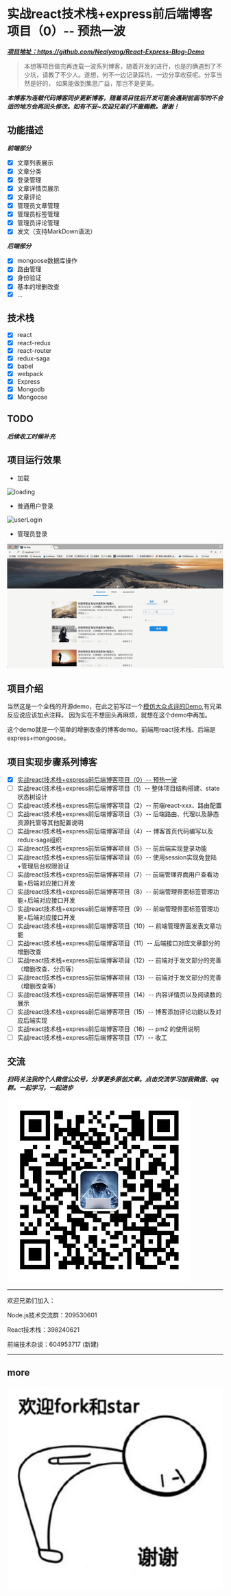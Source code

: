 # 实战react技术栈+express前后端博客项目（0）-- 预热一波

***[项目地址：](https://github.com/Nealyang/React-Express-Blog-Demo)https://github.com/Nealyang/React-Express-Blog-Demo***


> 本想等项目做完再连载一波系列博客，随着开发的进行，也是的确遇到了不少坑，请教了不少人。遂想，何不一边记录踩坑，一边分享收获呢。分享当然是好的，
如果能做到集思广益，那岂不是更美。

***本博客为连载代码博客同步更新博客，随着项目往后开发可能会遇到前面写的不合适的地方会再回头修改。如有不妥~欢迎兄弟们不啬赐教。谢谢！***


## 功能描述

***前端部分***

- [x] 文章列表展示
- [x] 文章分类
- [x] 登录管理
- [x] 文章详情页展示
- [x] 文章评论
- [x] 管理员文章管理
- [x] 管理员标签管理
- [x] 管理员评论管理
- [x] 发文（支持MarkDown语法）

***后端部分***
- [x] mongoose数据库操作
- [x] 路由管理
- [x] 身份验证
- [x] 基本的增删改查
- [x] ...

## 技术栈
- [x] react
- [x] react-redux
- [x] react-router
- [x] redux-saga
- [x] babel
- [x] webpack
- [x] Express
- [x] Mongodb
- [x] Mongoose

## TODO

***后续收工时候补充***


## 项目运行效果
- 加载

![loading](../loading.gif)

- 普通用户登录

![userLogin](../user_login.gif)

- 管理员登录

![adminLogin](../admin_login.gif)

## 项目介绍
当然这是一个全栈的开源demo，在此之前写过一个[模仿大众点评的Demo](https://github.com/Nealyang/React-Fullstack-Dianping-Demo),有兄弟反应说应该加点注释。
因为实在不想回头再麻烦，就想在这个demo中再加。

这个demo就是一个简单的增删改查的博客demo。前端用react技术栈、后端是express+mongoose。


## 项目实现步骤系列博客

- [x] [实战react技术栈+express前后端博客项目（0）-- 预热一波](./00_预热一波.md)
- [ ] 实战react技术栈+express前后端博客项目（1）-- 整体项目结构搭建、state状态树设计
- [ ] 实战react技术栈+express前后端博客项目（2）-- 前端react-xxx、路由配置
- [ ] 实战react技术栈+express前后端博客项目（3）-- 后端路由、代理以及静态资源托管等其他配置说明
- [ ] 实战react技术栈+express前后端博客项目（4）-- 博客首页代码编写以及redux-saga组织
- [ ] 实战react技术栈+express前后端博客项目（5）-- 前后端实现登录功能
- [ ] 实战react技术栈+express前后端博客项目（6）-- 使用session实现免登陆+管理后台权限验证
- [ ] 实战react技术栈+express前后端博客项目（7）-- 前端管理界面用户查看功能+后端对应接口开发
- [ ] 实战react技术栈+express前后端博客项目（8）-- 前端管理界面标签管理功能+后端对应接口开发
- [ ] 实战react技术栈+express前后端博客项目（9）-- 前端管理界面标签管理功能+后端对应接口开发
- [ ] 实战react技术栈+express前后端博客项目（10）-- 前端管理界面发表文章功能
- [ ] 实战react技术栈+express前后端博客项目（11）-- 后端接口对应文章部分的增删改查
- [ ] 实战react技术栈+express前后端博客项目（12）-- 前端对于发文部分的完善（增删改查、分页等）
- [ ] 实战react技术栈+express前后端博客项目（13）-- 前端对于发文部分的完善（增删改查等）
- [ ] 实战react技术栈+express前后端博客项目（14）-- 内容详情页以及阅读数的展示
- [ ] 实战react技术栈+express前后端博客项目（15）-- 博客添加评论功能以及对应后端实现
- [ ] 实战react技术栈+express前后端博客项目（16）-- pm2 的使用说明
- [ ] 实战react技术栈+express前后端博客项目（17）-- 收工

## 交流



***扫码关注我的个人微信公众号，分享更多原创文章。点击交流学习加我微信、qq群。一起学习，一起进步***

![wx](../wx.jpg)

---

欢迎兄弟们加入：

Node.js技术交流群：209530601 

React技术栈：398240621

前端技术杂谈：604953717 (新建)

---

## more

![forkorstar](../forkStar.png)